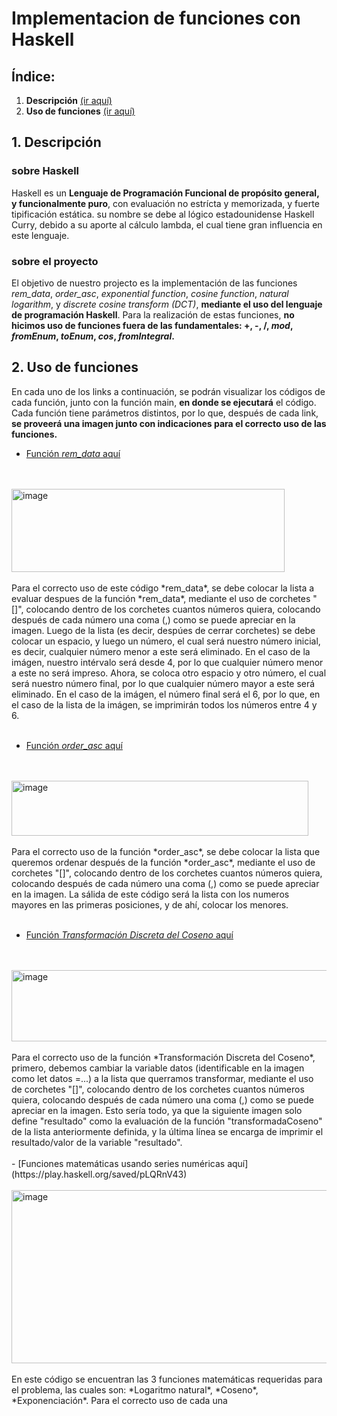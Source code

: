 # Implementacion de funciones con Haskell  

  
## Índice:

1. **Descripción** [(ir aquí)](#1-descripción)
2. **Uso de funciones** [(ir aquí)](#2-uso-de-funciones)



## 1. Descripción
### sobre Haskell
Haskell es un **Lenguaje de Programación Funcional de propósito general, y funcionalmente puro**, con evaluación no estrícta y memorizada, y fuerte tipificación estática. su nombre se 
debe al lógico estadounidense Haskell Curry, debido a su aporte al cálculo lambda, el cual tiene gran influencia en este lenguaje.

### sobre el proyecto
El objetivo de nuestro projecto es la implementación de las funciones *rem_data*, *order_asc*, *exponential function*, *cosine function*, *natural logarithm*, y 
*discrete cosine transform (DCT)*, **mediante el uso del lenguaje de programación Haskell**. Para la realización de estas funciones, **no hicimos uso de funciones fuera de las 
fundamentales: +, -, /, *mod*, *fromEnum*, *toEnum*, *cos*, *fromIntegral*.**  

## 2. Uso de funciones  
En cada uno de los links a continuación, se podrán visualizar los códigos de cada función, junto con la función main, **en donde se ejecutará** el código. Cada función tiene parámetros distintos, por lo que, después de cada link, **se proveerá una imagen junto con indicaciones para el correcto uso de las funciones.**


- [Función *rem_data* aquí](https://play.haskell.org/saved/ZyPpIO6D)
<br/>
<br/>
<img width="437" height="133" alt="image" src="https://github.com/user-attachments/assets/7c70f84d-1625-4730-a59c-9671694ff4bf" />
<br/>
<br/>
Para el correcto uso de este código *rem_data*, se debe colocar la lista a evaluar despues de la función *rem_data*,
mediante el uso de corchetes "[]", colocando dentro de los corchetes cuantos números quiera, colocando después de cada número una coma (,)
como se puede apreciar en la imagen. Luego de la lista (es decir, despúes de cerrar corchetes) se debe colocar un espacio, y luego un
número, el cual será nuestro número inicial, es decir, cualquier número menor a este será eliminado. En el caso de la imágen, nuestro
intérvalo será desde 4, por lo que cualquier número menor a este no será impreso. Ahora, se coloca otro espacio y otro número, el cual será
nuestro número final, por lo que cualquier número mayor a este será eliminado. En el caso de la imágen, el número final será el 6, por lo que, en el caso de la lista de la imágen, se imprimirán todos los números entre 4 y 6.
<br/>
<br/>

- [Función *order_asc* aquí](https://play.haskell.org/saved/uaWXnl9G)
<br/>
<br/>
<img width="475" height="88" alt="image" src="https://github.com/user-attachments/assets/bfd08073-8778-4f4d-99d9-34c702cc3fb8" />
<br/>
<br/>
Para el correcto uso de la función *order_asc*, se debe colocar la lista que queremos ordenar después de la función *order_asc*, mediante el uso de corchetes "[]", colocando dentro de los corchetes cuantos números quiera, colocando después de cada número una coma (,)
como se puede apreciar en la imagen. La sálida de este código será la lista con los numeros mayores en las primeras posiciones, y de 
ahí, colocar los menores.
<br/>
<br/>

- [Función *Transformación Discreta del Coseno* aquí](https://play.haskell.org/saved/nv9vKJdR)
<br/>
<br/>
<img width="506" height="114" alt="image" src="https://github.com/user-attachments/assets/dd58d379-af95-4e03-8010-cfc48a970d1f" />
<br/>
<br/>
Para el correcto uso de la función *Transformación Discreta del Coseno*, primero, debemos cambiar la variable datos (identificable en la imagen como let datos =...) a la lista que querramos transformar, mediante el uso de corchetes "[]", colocando dentro de los corchetes cuantos números quiera, colocando después de cada número una coma (,)
como se puede apreciar en la imagen. Esto sería todo, ya que la siguiente imagen solo define "resultado" como la evaluación de la función "transformadaCoseno" de la lista anteriormente definida, y la última línea se encarga de imprimir el resultado/valor de la variable "resultado".
<br/>
<br/>
- [Funciones matemáticas usando series numéricas aquí](https://play.haskell.org/saved/pLQRnV43)
<br/>
<br/>
<img width="555" height="277" alt="image" src="https://github.com/user-attachments/assets/671610bd-1300-41e6-898f-e1c24f77670d" />
<br/>
<br/>
En este código se encuentran las 3 funciones matemáticas requeridas para el problema, las cuales son: *Logaritmo natural*, *Coseno*, *Exponenciación*. Para el correcto uso de cada una


